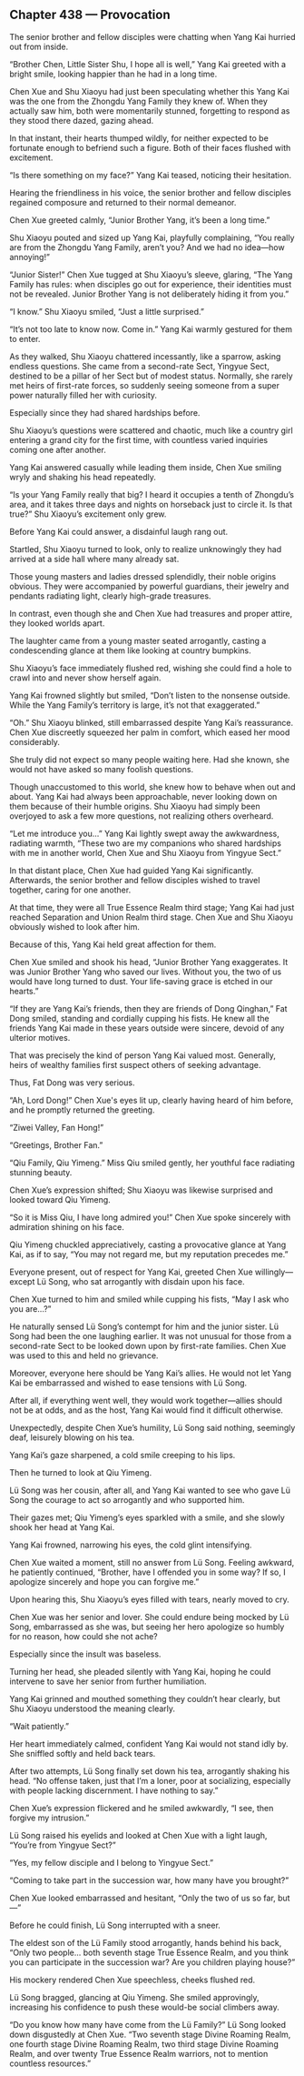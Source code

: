 ## Chapter 438 — Provocation

The senior brother and fellow disciples were chatting when Yang Kai hurried out from inside.

“Brother Chen, Little Sister Shu, I hope all is well,” Yang Kai greeted with a bright smile, looking happier than he had in a long time.

Chen Xue and Shu Xiaoyu had just been speculating whether this Yang Kai was the one from the Zhongdu Yang Family they knew of. When they actually saw him, both were momentarily stunned, forgetting to respond as they stood there dazed, gazing ahead.

In that instant, their hearts thumped wildly, for neither expected to be fortunate enough to befriend such a figure. Both of their faces flushed with excitement.

“Is there something on my face?” Yang Kai teased, noticing their hesitation.

Hearing the friendliness in his voice, the senior brother and fellow disciples regained composure and returned to their normal demeanor.

Chen Xue greeted calmly, “Junior Brother Yang, it’s been a long time.”

Shu Xiaoyu pouted and sized up Yang Kai, playfully complaining, “You really are from the Zhongdu Yang Family, aren’t you? And we had no idea—how annoying!”

“Junior Sister!” Chen Xue tugged at Shu Xiaoyu’s sleeve, glaring, “The Yang Family has rules: when disciples go out for experience, their identities must not be revealed. Junior Brother Yang is not deliberately hiding it from you.”

“I know.” Shu Xiaoyu smiled, “Just a little surprised.”

“It’s not too late to know now. Come in.” Yang Kai warmly gestured for them to enter.

As they walked, Shu Xiaoyu chattered incessantly, like a sparrow, asking endless questions. She came from a second-rate Sect, Yingyue Sect, destined to be a pillar of her Sect but of modest status. Normally, she rarely met heirs of first-rate forces, so suddenly seeing someone from a super power naturally filled her with curiosity.

Especially since they had shared hardships before.

Shu Xiaoyu’s questions were scattered and chaotic, much like a country girl entering a grand city for the first time, with countless varied inquiries coming one after another.

Yang Kai answered casually while leading them inside, Chen Xue smiling wryly and shaking his head repeatedly.

“Is your Yang Family really that big? I heard it occupies a tenth of Zhongdu’s area, and it takes three days and nights on horseback just to circle it. Is that true?” Shu Xiaoyu’s excitement only grew.

Before Yang Kai could answer, a disdainful laugh rang out.

Startled, Shu Xiaoyu turned to look, only to realize unknowingly they had arrived at a side hall where many already sat.

Those young masters and ladies dressed splendidly, their noble origins obvious. They were accompanied by powerful guardians, their jewelry and pendants radiating light, clearly high-grade treasures.

In contrast, even though she and Chen Xue had treasures and proper attire, they looked worlds apart.

The laughter came from a young master seated arrogantly, casting a condescending glance at them like looking at country bumpkins.

Shu Xiaoyu’s face immediately flushed red, wishing she could find a hole to crawl into and never show herself again.

Yang Kai frowned slightly but smiled, “Don’t listen to the nonsense outside. While the Yang Family’s territory is large, it’s not that exaggerated.”

“Oh.” Shu Xiaoyu blinked, still embarrassed despite Yang Kai’s reassurance. Chen Xue discreetly squeezed her palm in comfort, which eased her mood considerably.

She truly did not expect so many people waiting here. Had she known, she would not have asked so many foolish questions.

Though unaccustomed to this world, she knew how to behave when out and about. Yang Kai had always been approachable, never looking down on them because of their humble origins. Shu Xiaoyu had simply been overjoyed to ask a few more questions, not realizing others overheard.

“Let me introduce you...” Yang Kai lightly swept away the awkwardness, radiating warmth, “These two are my companions who shared hardships with me in another world, Chen Xue and Shu Xiaoyu from Yingyue Sect.”

In that distant place, Chen Xue had guided Yang Kai significantly. Afterwards, the senior brother and fellow disciples wished to travel together, caring for one another.

At that time, they were all True Essence Realm third stage; Yang Kai had just reached Separation and Union Realm third stage. Chen Xue and Shu Xiaoyu obviously wished to look after him.

Because of this, Yang Kai held great affection for them.

Chen Xue smiled and shook his head, “Junior Brother Yang exaggerates. It was Junior Brother Yang who saved our lives. Without you, the two of us would have long turned to dust. Your life-saving grace is etched in our hearts.”

“If they are Yang Kai’s friends, then they are friends of Dong Qinghan,” Fat Dong smiled, standing and cordially cupping his fists. He knew all the friends Yang Kai made in these years outside were sincere, devoid of any ulterior motives.

That was precisely the kind of person Yang Kai valued most. Generally, heirs of wealthy families first suspect others of seeking advantage.

Thus, Fat Dong was very serious.

“Ah, Lord Dong!” Chen Xue's eyes lit up, clearly having heard of him before, and he promptly returned the greeting.

“Ziwei Valley, Fan Hong!”

“Greetings, Brother Fan.”

“Qiu Family, Qiu Yimeng.” Miss Qiu smiled gently, her youthful face radiating stunning beauty.

Chen Xue’s expression shifted; Shu Xiaoyu was likewise surprised and looked toward Qiu Yimeng.

“So it is Miss Qiu, I have long admired you!” Chen Xue spoke sincerely with admiration shining on his face.

Qiu Yimeng chuckled appreciatively, casting a provocative glance at Yang Kai, as if to say, “You may not regard me, but my reputation precedes me.”

Everyone present, out of respect for Yang Kai, greeted Chen Xue willingly—except Lü Song, who sat arrogantly with disdain upon his face.

Chen Xue turned to him and smiled while cupping his fists, “May I ask who you are...?”

He naturally sensed Lü Song’s contempt for him and the junior sister. Lü Song had been the one laughing earlier. It was not unusual for those from a second-rate Sect to be looked down upon by first-rate families. Chen Xue was used to this and held no grievance.

Moreover, everyone here should be Yang Kai’s allies. He would not let Yang Kai be embarrassed and wished to ease tensions with Lü Song.

After all, if everything went well, they would work together—allies should not be at odds, and as the host, Yang Kai would find it difficult otherwise.

Unexpectedly, despite Chen Xue’s humility, Lü Song said nothing, seemingly deaf, leisurely blowing on his tea.

Yang Kai’s gaze sharpened, a cold smile creeping to his lips.

Then he turned to look at Qiu Yimeng.

Lü Song was her cousin, after all, and Yang Kai wanted to see who gave Lü Song the courage to act so arrogantly and who supported him.

Their gazes met; Qiu Yimeng’s eyes sparkled with a smile, and she slowly shook her head at Yang Kai.

Yang Kai frowned, narrowing his eyes, the cold glint intensifying.

Chen Xue waited a moment, still no answer from Lü Song. Feeling awkward, he patiently continued, “Brother, have I offended you in some way? If so, I apologize sincerely and hope you can forgive me.”

Upon hearing this, Shu Xiaoyu’s eyes filled with tears, nearly moved to cry.

Chen Xue was her senior and lover. She could endure being mocked by Lü Song, embarrassed as she was, but seeing her hero apologize so humbly for no reason, how could she not ache?

Especially since the insult was baseless.

Turning her head, she pleaded silently with Yang Kai, hoping he could intervene to save her senior from further humiliation.

Yang Kai grinned and mouthed something they couldn’t hear clearly, but Shu Xiaoyu understood the meaning clearly.

“Wait patiently.”

Her heart immediately calmed, confident Yang Kai would not stand idly by. She sniffled softly and held back tears.

After two attempts, Lü Song finally set down his tea, arrogantly shaking his head. “No offense taken, just that I’m a loner, poor at socializing, especially with people lacking discernment. I have nothing to say.”

Chen Xue’s expression flickered and he smiled awkwardly, “I see, then forgive my intrusion.”

Lü Song raised his eyelids and looked at Chen Xue with a light laugh, “You’re from Yingyue Sect?”

“Yes, my fellow disciple and I belong to Yingyue Sect.”

“Coming to take part in the succession war, how many have you brought?”

Chen Xue looked embarrassed and hesitant, “Only the two of us so far, but—”

Before he could finish, Lü Song interrupted with a sneer.

The eldest son of the Lü Family stood arrogantly, hands behind his back, “Only two people... both seventh stage True Essence Realm, and you think you can participate in the succession war? Are you children playing house?”

His mockery rendered Chen Xue speechless, cheeks flushed red.

Lü Song bragged, glancing at Qiu Yimeng. She smiled approvingly, increasing his confidence to push these would-be social climbers away.

“Do you know how many have come from the Lü Family?” Lü Song looked down disgustedly at Chen Xue. “Two seventh stage Divine Roaming Realm, one fourth stage Divine Roaming Realm, two third stage Divine Roaming Realm, and over twenty True Essence Realm warriors, not to mention countless resources.”